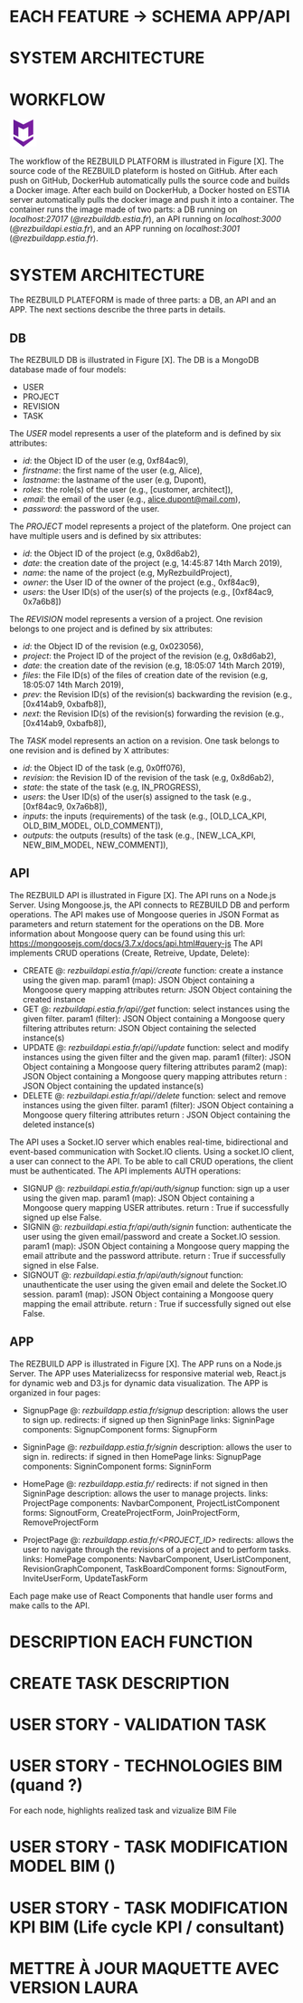 
# EACH FEATURE -> SCHEMA APP/API

# SYSTEM ARCHITECTURE

# WORKFLOW
![alt text](https://github.com/adam-p/markdown-here/raw/master/src/common/images/icon48.png "Logo Title Text 1")

The workflow of the REZBUILD PLATFORM is illustrated in Figure [X].
The source code of the REZBUILD plateform is hosted on GitHub.
After each push on GitHub, DockerHub automatically pulls the source code and builds a Docker image.
After each build on DockerHub, a Docker hosted on ESTIA server automatically pulls the docker image and push it into a container.
The container runs the image made of two parts:
a DB running on *localhost:27017* (*@rezbuilddb.estia.fr*),
an API running on *localhost:3000* (*@rezbuildapi.estia.fr*), 
and an APP running on *localhost:3001* (*@rezbuildapp.estia.fr*).

# SYSTEM ARCHITECTURE

The REZBUILD PLATEFORM is made of three parts: a DB, an API and an APP.
The next sections describe the three parts in details.

## DB
The REZBUILD DB is illustrated in Figure [X].
The DB is a MongoDB database made of four models: 
- USER
- PROJECT
- REVISION
- TASK

The *USER* model represents a user of the plateform and 
is defined by six attributes: 
- *id*: the Object ID of the user (e.g, 0xf84ac9), 
- *firstname*: the first name of the user (e.g, Alice), 
- *lastname*: the lastname of the user (e.g, Dupont),
- *roles*: the role(s) of the user (e.g., [customer, architect]),
- *email*: the email of the user (e.g., alice.dupont@mail.com),
- *password*: the password of the user.

The *PROJECT* model represents a project of the plateform.
One project can have multiple users and is defined by six attributes: 
- *id*: the Object ID of the project (e.g, 0x8d6ab2), 
- *date*: the creation date of the project (e.g,  14:45:87 14th March 2019), 
- *name*: the name of the project (e.g, MyRezbuildProject),
- *owner*: the User ID of the owner of the project (e.g., 0xf84ac9),
- *users*: the User ID(s) of the user(s) of the projects (e.g., [0xf84ac9, 0x7a6b8])


The *REVISION* model represents a version of a project.
One revision belongs to one project and is defined by six attributes: 
- *id*: the Object ID of the revision (e.g, 0x023056), 
- *project*: the Project ID of the project of the revision (e.g, 0x8d6ab2),
- *date*: the creation date of the revision (e.g,  18:05:07 14th March 2019), 
- *files*: the File ID(s) of the files of creation date of the revision (e.g,  18:05:07 14th March 2019), 
- *prev*: the Revision ID(s) of the revision(s) backwarding the revision (e.g., [0x414ab9, 0xbafb8]),
- *next*: the Revision ID(s) of the revision(s) forwarding the revision (e.g., [0x414ab9, 0xbafb8]),

The *TASK* model represents an action on a revision. 
One task belongs to one revision and is defined by X attributes: 

- *id*: the Object ID of the task (e.g, 0x0ff076), 
- *revision*: the Revision ID of the revision of the task (e.g, 0x8d6ab2),
- *state*: the state of the task (e.g, IN_PROGRESS),
- *users*: the User ID(s) of the user(s) assigned to the task (e.g., [0xf84ac9, 0x7a6b8]),
- *inputs*: the inputs (requirements) of the task (e.g., [OLD_LCA_KPI, OLD_BIM_MODEL, OLD_COMMENT]),
- *outputs*: the outputs (results) of the task (e.g., [NEW_LCA_KPI, NEW_BIM_MODEL, NEW_COMMENT]),


## API

The REZBUILD API is illustrated in Figure [X].
The API runs on a Node.js Server. Using Mongoose.js, the API connects to REZBUILD DB and perform operations.
The API makes use of Mongoose queries in JSON Format as parameters and return statement for the operations on the DB.
More information about Mongoose query can be found using this url: https://mongoosejs.com/docs/3.7.x/docs/api.html#query-js
The API implements CRUD operations (Create, Retreive, Update, Delete):
- CREATE
    @: *rezbuildapi.estia.fr/api/<MODEL>/create*
    function: create a <MODEL> instance using the given map.
    param1 (map): JSON Object containing a Mongoose query mapping <MODEL> attributes
    return: JSON Object containing the created <MODEL> instance
- GET
    @: *rezbuildapi.estia.fr/api/<MODEL>/get*
    function: select <MODEL> instances using the given filter.
    param1 (filter): JSON Object containing a Mongoose query filtering <MODEL> attributes
    return: JSON Object containing the selected <MODEL> instance(s)  
- UPDATE
    @: *rezbuildapi.estia.fr/api/<MODEL>/update*
    function: select and modify <MODEL> instances using the given filter and the given map.
    param1 (filter): JSON Object containing a Mongoose query filtering <MODEL> attributes
    param2 (map): JSON Object containing a Mongoose query mapping <MODEL> attributes
    return : JSON Object containing the updated <MODEL> instance(s)   
- DELETE
    @: *rezbuildapi.estia.fr/api/<MODEL>/delete* 
    function: select and remove <MODEL> instances using the given filter.
    param1 (filter): JSON Object containing a Mongoose query filtering <MODEL> attributes
    return : JSON Object containing the deleted <MODEL> instance(s)

The API uses a Socket.IO server which enables real-time, bidirectional and event-based communication with Socket.IO clients.
Using a socket.IO client, a user can connect to the API.
To be able to call CRUD operations, the client must be authenticated.
The API implements AUTH operations:
- SIGNUP
    @: *rezbuildapi.estia.fr/api/auth/signup* 
    function: sign up a user using the given map.
    param1 (map): JSON Object containing a Mongoose query mapping USER attributes.
    return : True if successfully signed up else False.
- SIGNIN
    @: *rezbuildapi.estia.fr/api/auth/signin* 
    function: authenticate the user using the given email/password and create a Socket.IO session.
    param1 (map): JSON Object containing a Mongoose query mapping the email attribute and the password attribute.
    return : True if successfully signed in else False.
- SIGNOUT
    @: *rezbuildapi.estia.fr/api/auth/signout*
    function: unauthenticate the user using the given email and delete the Socket.IO session.
    param1 (map): JSON Object containing a Mongoose query mapping the email attribute.
    return : True if successfully signed out else False. 

## APP

The REZBUILD APP is illustrated in Figure [X].
The APP runs on a Node.js Server.
The APP uses Materializecss for responsive material web, React.js for dynamic web and D3.js for dynamic data visualization.
The APP is organized in four pages:
- SignupPage
    @: *rezbuildapp.estia.fr/signup*
    description: allows the user to sign up.
    redirects: if signed up then SigninPage
    links: SigninPage
    components: SignupComponent
    forms: SignupForm

- SigninPage
    @: *rezbuildapp.estia.fr/signin*
    description: allows the user to sign in.
    redirects: if signed in then HomePage
    links: SignupPage
    components: SigninComponent
    forms: SigninForm   
    
- HomePage
    @: *rezbuildapp.estia.fr/*
    redirects: if not signed in then SigninPage
    description: allows the user to manage projects.
    links: ProjectPage
    components: NavbarComponent, ProjectListComponent
    forms: SignoutForm, CreateProjectForm, JoinProjectForm, RemoveProjectForm
    
- ProjectPage
    @: *rezbuildapp.estia.fr/<PROJECT_ID>*
    redirects: allows the user to navigate through the revisions of a project and to perform tasks.
    links: HomePage
    components: NavbarComponent, UserListComponent, RevisionGraphComponent, TaskBoardComponent 
    forms: SignoutForm, InviteUserForm, UpdateTaskForm

Each page make use of React Components that handle user forms and make calls to the API.

# DESCRIPTION EACH FUNCTION


# CREATE TASK DESCRIPTION

# USER STORY - VALIDATION TASK

# USER STORY - TECHNOLOGIES BIM (quand ?)
For each node, highlights realized task and vizualize BIM File

# USER STORY - TASK MODIFICATION MODEL BIM ()

# USER STORY - TASK MODIFICATION KPI BIM (Life cycle KPI / consultant)

# METTRE À JOUR MAQUETTE AVEC VERSION LAURA